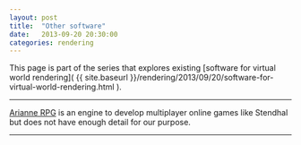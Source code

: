 ```yaml
---
layout: post
title:  "Other software"
date:   2013-09-20 20:30:00
categories: rendering
---
```


This page is part of the series that explores existing
[software for virtual world rendering]( {{ site.baseurl }}/rendering/2013/09/20/software-for-virtual-world-rendering.html ).

---------------------------------------------------------------------------

[Arianne RPG](http://sourceforge.net/projects/arianne/)
is an engine to develop multiplayer online games like Stendhal
but does not have enough detail for our purpose.

---------------------------------------------------------------------------
